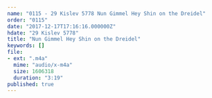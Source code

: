 ```yaml
---
name: "0115 - 29 Kislev 5778 Nun Gimmel Hey Shin on the Dreidel"
order: "0115"
date: "2017-12-17T17:16:16.000000Z"
hdate: "29 Kislev 5778"
title: "Nun Gimmel Hey Shin on the Dreidel"
keywords: []
file:
- ext: ".m4a"
  mime: "audio/x-m4a"
  size: 1606318
  duration: "3:19"
published: true
---
```


